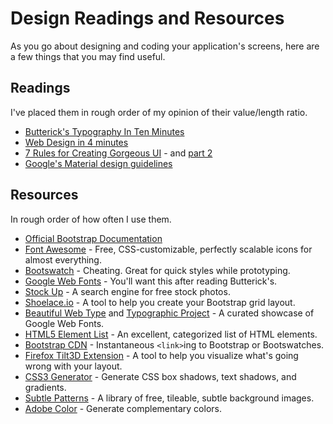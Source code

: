 # Design Readings and Resources

As you go about designing and coding your application's screens, here are a few things that you may find useful.

## Readings

I've placed them in rough order of my opinion of their value/length ratio.

 - [Butterick's Typography In Ten Minutes](http://practicaltypography.com/typography-in-ten-minutes.html)
 - [Web Design in 4 minutes](http://jgthms.com/web-design-in-4-minutes/)
 - [7 Rules for Creating Gorgeous UI](https://medium.com/@erikdkennedy/7-rules-for-creating-gorgeous-ui-part-1-559d4e805cda) - and [part 2](https://medium.com/@erikdkennedy/7-rules-for-creating-gorgeous-ui-part-2-430de537ba96)
 - [Google's Material design guidelines](https://material.io/guidelines/material-design/introduction.html)
 
## Resources

In rough order of how often I use them.

 - [Official Bootstrap Documentation][7]
 - [Font Awesome][8] - Free, CSS-customizable, perfectly scalable icons for almost everything.
 - [Bootswatch][5] - Cheating. Great for quick styles while prototyping.
 - [Google Web Fonts][2] - You'll want this after reading Butterick's.
 - [Stock Up][6] - A search engine for free stock photos.
 - [Shoelace.io][10] - A tool to help you create your Bootstrap grid layout.
 - [Beautiful Web Type][3] and [Typographic Project][4] - A curated showcase of Google Web Fonts.
 - [HTML5 Element List][9] - An excellent, categorized list of HTML elements.
 - [Bootstrap CDN](http://www.bootstrapcdn.com/) - Instantaneous `<link>`ing to Bootstrap or Bootswatches.
 - [Firefox Tilt3D Extension][11] - A tool to help you visualize what's going wrong with your layout.
 - [CSS3 Generator][12] - Generate CSS box shadows, text shadows, and gradients. 
 - [Subtle Patterns][13] - A library of free, tileable, subtle background images.
 - [Adobe Color][14] - Generate complementary colors.
 
  [2]: https://www.google.com/fonts
  [3]: http://hellohappy.org/beautiful-web-type/?1
  [4]: http://femmebot.github.io/google-type/
  [5]: http://bootswatch.com
  [6]: http://www.sitebuilderreport.com/stock-up
  [7]: http://getbootstrap.com/components/
  [8]: http://fortawesome.github.io/Font-Awesome/icons/
  [9]: https://developer.mozilla.org/en-US/docs/Web/Guide/HTML/HTML5/HTML5_element_list
  [10]: http://shoelace.io
  [11]: https://addons.mozilla.org/en-US/firefox/addon/tilt/
  [12]: http://css3gen.com/box-shadow/
  [13]: http://subtlepatterns.com
  [14]: http://color.adobe.com